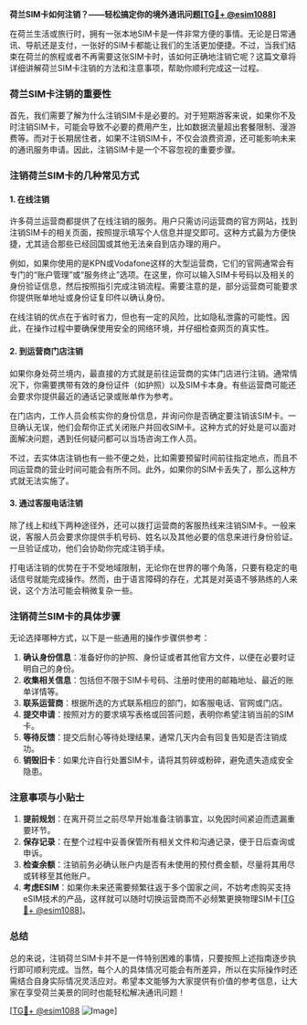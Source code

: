 **荷兰SIM卡如何注销？——轻松搞定你的境外通讯问题[[TG💪+ @esim1088](https://t.me/s/esim1088)]**

在荷兰生活或旅行时，拥有一张本地SIM卡是一件非常方便的事情。无论是日常通讯、导航还是支付，一张好的SIM卡都能让我们的生活更加便捷。不过，当我们结束在荷兰的旅程或者不再需要这张SIM卡时，该如何正确地注销它呢？这篇文章将详细讲解荷兰SIM卡注销的方法和注意事项，帮助你顺利完成这一过程。

### 荷兰SIM卡注销的重要性

首先，我们需要了解为什么注销SIM卡是必要的。对于短期游客来说，如果你不及时注销SIM卡，可能会导致不必要的费用产生，比如数据流量超出套餐限制、漫游费等。而对于长期居住者，如果不注销SIM卡，不仅会浪费资源，还可能影响未来的通讯服务申请。因此，注销SIM卡是一个不容忽视的重要步骤。

### 注销荷兰SIM卡的几种常见方式

#### 1. 在线注销

许多荷兰运营商都提供了在线注销的服务。用户只需访问运营商的官方网站，找到注销SIM卡的相关页面，按照提示填写个人信息并提交即可。这种方式最为方便快捷，尤其适合那些已经回国或其他无法亲自到店办理的用户。

例如，如果你使用的是KPN或Vodafone这样的大型运营商，它们的官网通常会有专门的“账户管理”或“服务终止”选项。在这里，你可以输入SIM卡号码以及相关的身份验证信息，然后按照指引完成注销流程。需要注意的是，部分运营商可能要求你提供账单地址或身份证复印件以确认身份。

在线注销的优点在于省时省力，但也有一定的风险，比如隐私泄露的可能性。因此，在操作过程中要确保使用安全的网络环境，并仔细检查网页的真实性。

#### 2. 到运营商门店注销

如果你身处荷兰境内，最直接的方式就是前往运营商的实体门店进行注销。通常情况下，你需要携带有效的身份证件（如护照）以及SIM卡本身。有些运营商可能还会要求你提供最近的通话记录或账单作为参考。

在门店内，工作人员会核实你的身份信息，并询问你是否确定要注销该SIM卡。一旦确认无误，他们会帮你正式关闭账户并回收SIM卡。这种方式的好处是可以面对面解决问题，遇到任何疑问都可以当场咨询工作人员。

不过，去实体店注销也有一些不便之处，比如需要预留时间前往指定地点，而且不同运营商的营业时间可能会有所不同。此外，如果你的SIM卡丢失了，那么这种方式就无法实施了。

#### 3. 通过客服电话注销

除了线上和线下两种途径外，还可以拨打运营商的客服热线来注销SIM卡。一般来说，客服人员会要求你提供手机号码、姓名以及其他必要的信息来进行身份验证。一旦验证成功，他们会协助你完成注销手续。

打电话注销的优势在于不受地域限制，无论你在世界的哪个角落，只要有稳定的电话信号就能完成操作。然而，由于语言障碍的存在，尤其是对英语不够熟练的人来说，这个方法可能会稍微复杂一些。

### 注销荷兰SIM卡的具体步骤

无论选择哪种方式，以下是一些通用的操作步骤供参考：

1. **确认身份信息**：准备好你的护照、身份证或者其他官方文件，以便在必要时证明自己的身份。
2. **收集相关信息**：包括但不限于SIM卡号码、注册时使用的邮箱地址、最近的账单详情等。
3. **联系运营商**：根据所选的方式联系相应的部门，如客服电话、官网或门店。
4. **提交申请**：按照对方的要求填写表格或回答问题，表明你希望注销当前的SIM卡。
5. **等待反馈**：提交后耐心等待处理结果，通常几天内会有回复告知是否注销成功。
6. **销毁旧卡**：如果允许自行处置SIM卡，请将其剪碎或粉碎，避免遗失造成安全隐患。

### 注意事项与小贴士

1. **提前规划**：在离开荷兰之前尽早开始准备注销事宜，以免因时间紧迫而遗漏重要环节。
2. **保存记录**：在整个过程中妥善保管所有相关文件和沟通记录，便于日后查询或申诉。
3. **检查余额**：注销前务必确认账户内是否有未使用的预付费金额，尽量将其用尽或转移至其他账户。
4. **考虑ESIM**：如果你未来还需要频繁往返于多个国家之间，不妨考虑购买支持eSIM技术的产品，这样就可以随时切换运营商而不必频繁更换物理SIM卡[[TG💪+ @esim1088](https://t.me/s/esim1088)]。

### 总结

总的来说，注销荷兰SIM卡并不是一件特别困难的事情，只要按照上述指南逐步执行即可顺利完成。当然，每个人的具体情况可能会有所差异，所以在实际操作时还需结合自身实际情况灵活应对。希望本文能够为大家提供有价值的参考信息，让大家在享受荷兰美景的同时也能轻松解决通讯问题！

[[TG💪+ @esim1088](https://t.me/s/esim1088) ![Image](https://i.postimg.cc/4NQfJmqS/Snipaste-2025-05-13-00-14-12.png)]